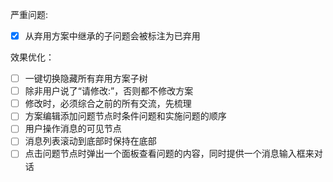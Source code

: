 严重问题:
- [x] 从弃用方案中继承的子问题会被标注为已弃用

效果优化：
- [ ] 一键切换隐藏所有弃用方案子树
- [ ] 除非用户说了“请修改:”，否则都不修改方案
- [ ] 修改时，必须综合之前的所有交流，先梳理
- [ ] 方案编辑添加问题节点时条件问题和实施问题的顺序
- [ ] 用户操作消息的可见节点
- [ ] 消息列表滚动到底部时保持在底部
- [ ] 点击问题节点时弹出一个面板查看问题的内容，同时提供一个消息输入框来对话